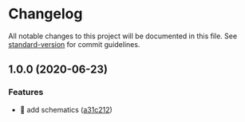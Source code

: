 # Changelog

All notable changes to this project will be documented in this file. See [standard-version](https://github.com/conventional-changelog/standard-version) for commit guidelines.

## 1.0.0 (2020-06-23)


### Features

* 🎸 add schematics ([a31c212](https://github.com/ngneat/svg-icon/commit/a31c2123e8816a7f7214c4d58c1fdac52cd89b08))
